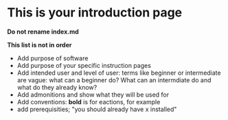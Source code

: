 # This is your introduction page

**Do not rename index.md**

**This list is not in order**

- Add purpose of software
- Add purpose of your specific instruction pages
- Add intended user and level of user: terms like beginner or intermediate are vague: what can a beginner do? What can an intermdiate do and what do they already know?
- Add admonitions and show what they will be used for
- Add conventions: **bold** is for eactions, for example
- add prerequisities; "you should already have x installed"

